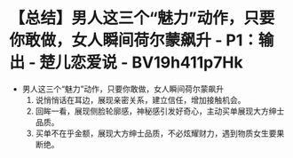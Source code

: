 # 【总结】男人这三个“魅力”动作，只要你敢做，女人瞬间荷尔蒙飙升 - P1：输出 - 楚儿恋爱说 - BV19h411p7Hk

-   男人这三个“魅力”动作，只要你敢做，女人瞬间荷尔蒙飙升
    1.  说悄悄话在耳边，展现亲密关系，建立信任，增加接触机会。
    2.  回眸一看，展现侧脸轮廓感，神秘感引发好奇心，主动买单展现大方绅士品质。
    3.  买单不在乎金额，展现大方绅士品质，不必炫耀财力，遇到物质女生要果断绝。